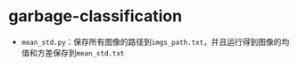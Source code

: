 # garbage-classification

- `mean_std.py`：保存所有图像的路径到`imgs_path.txt`，并且运行得到图像的均值和方差保存到`mean_std.txt`
